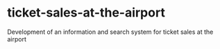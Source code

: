 # ticket-sales-at-the-airport
Development of an information and search system for ticket sales at the airport

